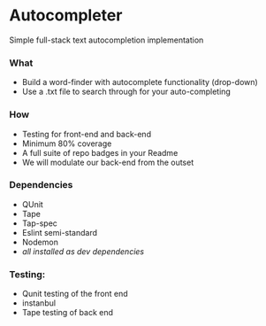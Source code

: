 # Autocompleter
Simple full-stack text autocompletion implementation

### What
- Build a word-finder with autocomplete functionality (drop-down)
- Use a .txt file to search through for your auto-completing

### How
- Testing for front-end and back-end
- Minimum 80% coverage
- A full suite of repo badges in your Readme
- We will modulate our back-end from the outset

### Dependencies
- QUnit
- Tape
- Tap-spec
- Eslint semi-standard
- Nodemon
- *all installed as dev dependencies*

### Testing:
- Qunit testing of the front end
- instanbul
- Tape testing of back end


